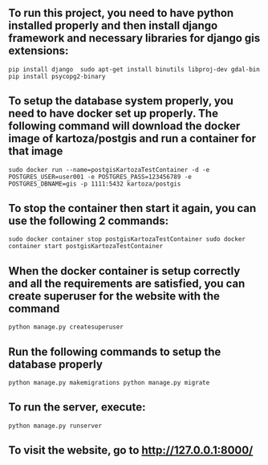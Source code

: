 
## To run this project, you need to have python installed properly and then install django framework and necessary libraries for django gis extensions:
`
pip install django 
sudo apt-get install binutils libproj-dev gdal-bin
pip install psycopg2-binary
`

## To setup the database system properly, you need to have docker set up properly. The following command will download the docker image of kartoza/postgis and run a container for that image
`
sudo docker run --name=postgisKartozaTestContainer -d -e POSTGRES_USER=user001 -e POSTGRES_PASS=123456789 -e POSTGRES_DBNAME=gis -p 1111:5432 kartoza/postgis
`

## To stop the container then start it again, you can use the following 2 commands:
`
sudo docker container stop postgisKartozaTestContainer
sudo docker container start postgisKartozaTestContainer
`

## When the docker container is setup correctly and all the requirements are satisfied, you can create superuser for the website with the command
`
python manage.py createsuperuser
`

## Run the following commands to setup the database properly
`
python manage.py makemigrations
python manage.py migrate
`

## To run the server, execute:
`
python manage.py runserver
`
## To visit the website, go to http://127.0.0.1:8000/ 

